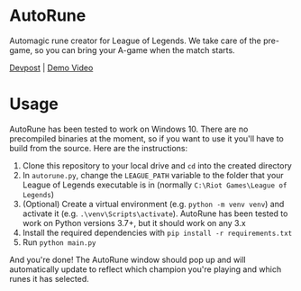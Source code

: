 # AutoRune
Automagic rune creator for League of Legends. We take care of the pre-game, so you can bring your A-game when the match starts.

[Devpost](https://devpost.com/software/autorune) | [Demo Video](https://www.youtube.com/watch?v=3WDnwsDSlto&ab_channel=RuyiLi)

# Usage
AutoRune has been tested to work on Windows 10. There are no precompiled binaries at the moment, so if you want to use it you'll have to build from the source. Here are the instructions:

1. Clone this repository to your local drive and `cd` into the created directory
2. In `autorune.py`, change the `LEAGUE_PATH` variable to the folder that your League of Legends executable is in (normally `C:\Riot Games\League of Legends`)
3. (Optional) Create a virtual environment (e.g. `python -m venv venv`) and activate it (e.g. `.\venv\Scripts\activate`). AutoRune has been tested to work on Python versions 3.7+, but it should work on any 3.x
4. Install the required dependencies with `pip install -r requirements.txt`
5. Run `python main.py`

And you're done! The AutoRune window should pop up and will automatically update to reflect which champion you're playing and which runes it has selected.